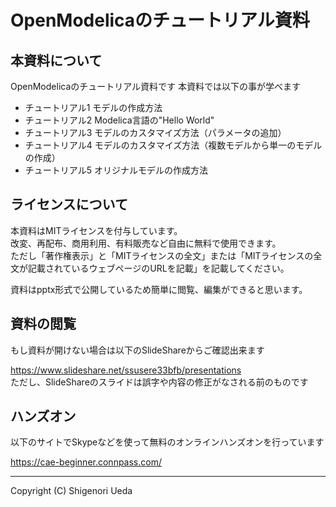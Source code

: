 ﻿# OpenModelicaのチュートリアル資料

## 本資料について  
OpenModelicaのチュートリアル資料です
本資料では以下の事が学べます  
- チュートリアル1 モデルの作成方法  
- チュートリアル2 Modelica言語の"Hello World"  
- チュートリアル3 モデルのカスタマイズ方法（パラメータの追加）  
- チュートリアル4 モデルのカスタマイズ方法（複数モデルから単一のモデルの作成）  
- チュートリアル5 オリジナルモデルの作成方法  

## ライセンスについて
本資料はMITライセンスを付与しています。  
改変、再配布、商用利用、有料販売など自由に無料で使用できます。  
ただし「著作権表示」と「MITライセンスの全文」または「MITライセンスの全文が記載されているウェブページのURLを記載」を記載してください。  

資料はpptx形式で公開しているため簡単に閲覧、編集ができると思います。  

## 資料の閲覧  
もし資料が開けない場合は以下のSlideShareからご確認出来ます  

https://www.slideshare.net/ssusere33bfb/presentations  
ただし、SlideShareのスライドは誤字や内容の修正がなされる前のものです  

## ハンズオン
以下のサイトでSkypeなどを使って無料のオンラインハンズオンを行っています  

https://cae-beginner.connpass.com/

- - -
Copyright (C) Shigenori Ueda
